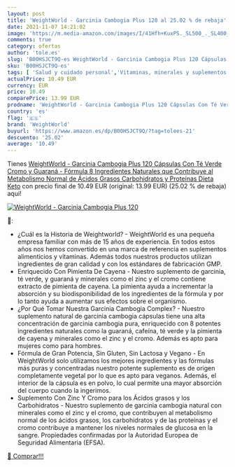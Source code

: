 ```yaml
---
layout: post
title: 'WeightWorld - Garcinia Cambogia Plus 120 al 25.02 % de rebaja'
date: 2021-11-07 14:21:02
image: 'https://m.media-amazon.com/images/I/41Hfh+KuxPS._SL500_._SL400_.jpg'
comments: true
category: ofertas
author: 'tole.es'
slug: 'B00HSJCT9Q-es WeightWorld - Garcinia Cambogia Plus 120 Cápsulas Con Té...'
sku: 'B00HSJCT9Q-es'
tags: [ 'Salud y cuidado personal','Vitaminas, minerales y suplementos en medicamentos, remedios y suplementos dietéticos','té','verde','weightworld', ]
actualPrice: 10.49 EUR
currency: EUR
price: 10.49
comparePrice: 13.99 EUR
prodname: 'WeightWorld - Garcinia Cambogia Plus 120 Cápsulas Con Té Verde Cromo y Guaraná - Fórmula 8 Ingredientes Naturales que Contribuye al Metabolismo Normal de Ácidos Grasos  Carbohidratos y Proteínas  Dieta Keto'
country: 'es'
flag: '🇪🇸'
brand: 'WeightWorld'
buyurl: 'https://www.amazon.es/dp/B00HSJCT9Q/?tag=tolees-21'
descuento: '25.02'
average: '10.49'
---
```


Tienes [WeightWorld - Garcinia Cambogia Plus 120 Cápsulas Con Té Verde Cromo y Guaraná - Fórmula 8 Ingredientes Naturales que Contribuye al Metabolismo Normal de Ácidos Grasos  Carbohidratos y Proteínas  Dieta Keto](https://www.amazon.es/dp/B00HSJCT9Q/?tag=tolees-21) con precio final de  10.49 EUR (original: 13.99 EUR) (25.02 %  de rebaja) aqui!

[![WeightWorld - Garcinia Cambogia Plus 120](https://m.media-amazon.com/images/I/41Hfh+KuxPS._SL500_._SL400_.jpg)](https://www.amazon.es/dp/B00HSJCT9Q/?tag=tolees-21)

🔎:

- ¿Cuál es la Historia de Weightworld? - WeightWorld es una pequeña empresa familiar con más de 15 años de experiencia. En todos estos años nos hemos convertido en una marca de referencia en suplementos alimenticios y vitaminas. Además todos nuestros productos utilizan ingredientes de gran calidad y con los estándares de fabricación GMP.
- Enriquecido Con Pimienta De Cayena - Nuestro suplemento de garcinia, té verde, y guaraná y minerales como el zinc y el cromo contiene extracto de pimienta de cayena. La pimienta ayuda a incrementar la absorción y su biodisponibilidad de los ingredientes de la fórmula y por lo tanto ayuda a aumentar sus efectos sobre el organismo.
- ¿Por Qué Tomar Nuestra Garcinia Cambogia Complex? - Nuestro suplemento natural de garcinia cambogia cápsulas tiene una alta concentración de garcinia cambogia pura, enriquecido con 8 potentes ingredientes naturales como la guaraná, cafeína, té verde y la pimienta de cayena y minerales como el zinc y el cromo. Además es apto para mujeres como para hombres.
- Fórmula de Gran Potencia, Sin Gluten, Sin Lactosa y Vegano - En WeightWorld solo utilizamos los mejores ingredientes y las fórmulas más puras y concentradas nuestro potente suplemento es de origen completamente vegetal por lo que es apto para veganos. Además, el interior de la cápsula es en polvo, lo cual permite una mayor absorción del cuerpo cuando la ingerimos.
- Suplemento Con Zinc Y Cromo para los Ácidos grasos y los Carbohidratos - Nuestro suplemento de garcinia cambogia natural con minerales como el zinc y el cromo, que contribuyen al metabolismo normal de los ácidos grasos, los carbohidratos y de las proteínas y el cromo contribuye a mantener los niveles normales de glucosa en la sangre. Propiedades confirmadas por la Autoridad Europea de Seguridad Alimentaria (EFSA).

[🛒 Comprar!!!](https://www.amazon.es/dp/B00HSJCT9Q/?tag=tolees-21)
